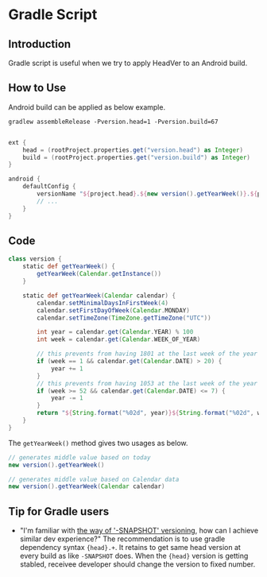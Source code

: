 # Gradle Script

## Introduction

Gradle script is useful when we try to apply HeadVer to an Android build.

## How to Use

Android build can be applied as below example.

`gradlew assembleRelease -Pversion.head=1 -Pversion.build=67`

```groovy

ext {
    head = (rootProject.properties.get("version.head") as Integer)
    build = (rootProject.properties.get("version.build") as Integer)
}

android {
    defaultConfig {
        versionName "${project.head}.${new version().getYearWeek()}.${project.build}"
        // ...
    }
}
```

## Code

```groovy
class version {
    static def getYearWeek() {
        getYearWeek(Calendar.getInstance())
    }

    static def getYearWeek(Calendar calendar) {
        calendar.setMinimalDaysInFirstWeek(4)
        calendar.setFirstDayOfWeek(Calendar.MONDAY)
        calendar.setTimeZone(TimeZone.getTimeZone("UTC"))

        int year = calendar.get(Calendar.YEAR) % 100
        int week = calendar.get(Calendar.WEEK_OF_YEAR)

        // this prevents from having 1801 at the last week of the year 2019. It should be 1901
        if (week == 1 && calendar.get(Calendar.DATE) > 20) {
            year += 1
        }
        // this prevents from having 1053 at the last week of the year 2010. It should be 0953
        if (week >= 52 && calendar.get(Calendar.DATE) <= 7) {
            year -= 1
        }
        return "${String.format("%02d", year)}${String.format("%02d", week)}"
    }
}
```

The `getYearWeek()` method gives two usages as below.

```groovy
// generates middle value based on today
new version().getYearWeek()

// generates middle value based on Calendar data
new version().getYearWeek(Calendar calendar)
```


## Tip for Gradle users
- "I'm familiar with [the way of '-SNAPSHOT' versioning](https://stackoverflow.com/a/45082572/361100), how can I achieve similar dev experience?" The recommendation is to use gradle dependency syntax `{head}.+`. It retains to get same head version at every build as like `-SNAPSHOT` does. When the `{head}` version is getting stabled, receivee developer should change the version to fixed number.
